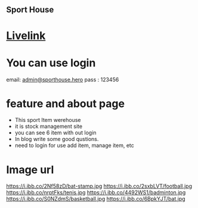 ## Sport House

# [Livelink]()

# You can use login

email: admin@sporthouse.hero
pass : 123456

# feature and about page

- This sport Item werehouse
- it is stock management site
- you can see 6 item with out login
- In blog write some good qustions.
- need to login for use add item, manage item, etc

# Image url

https://i.ibb.co/2Nf58zD/bat-stamp.jpg
https://i.ibb.co/2sxbLVT/football.jpg
https://i.ibb.co/nrptFks/tenis.jpg
https://i.ibb.co/4492WS1/badminton.jpg
https://i.ibb.co/S0NZdmS/basketball.jpg
https://i.ibb.co/6BpkYJT/bat.jpg
